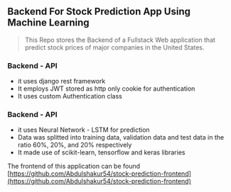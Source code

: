 ## Backend For Stock Prediction App Using Machine Learning
> This Repo stores the Backend of a Fullstack Web application that predict stock prices of major companies in the United States.  

### Backend - API
- it uses django rest framework
- It employs JWT stored as http only cookie for authentication
- It uses custom Authentication class


### Backend - API
- it uses Neural Network - LSTM for prediction
- Data was splitted into training data, validation data and test data in the ratio 60%, 20%, and 20% respectively
- It made use of scikit-learn, tensorflow and keras libraries


The frontend of this application can be found [https://github.com/Abdulshakur54/stock-prediction-frontend](https://github.com/Abdulshakur54/stock-prediction-frontend)